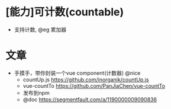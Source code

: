 # [能力]可计数(countable)

- 支持计数, @eg 累加器

# 文章

- 手摸手，带你封装一个vue component(计数器) @nice
  - countUp.js https://github.com/inorganik/countUp.js
  - vue-countTo https://github.com/PanJiaChen/vue-countTo
  - 发布到npm
  - @doc https://segmentfault.com/a/1190000009090836